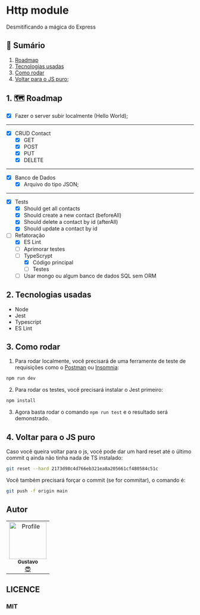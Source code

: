 # Http module
Desmitificando a mágica do Express

## 📕 Sumário
1. [Roadmap](https://github.com/GustavoGomesDias/http-module#1--roadmap)
2. [Tecnologias usadas](https://github.com/GustavoGomesDias/http-module#2-tecnologias-usadas)
3. [Como rodar](https://github.com/GustavoGomesDias/http-module#3-como-rodar)
4. [Voltar para o JS puro](#);


## 1. 🗺 Roadmap
- [x] Fazer o server subir localmente (Hello World);

---

- [x] CRUD Contact
  - [x] GET
  - [x] POST
  - [x] PUT
  - [x] DELETE

---

- [x] Banco de Dados
  - [x] Arquivo do tipo JSON;

---

- [x] Tests
  - [x] Should get all contacts
  - [x] Should create a new contact (beforeAll)
  - [x] Should delete a contact by id (afterAll)
  - [x] Should update a contact by id

- [ ] Refatoração
  - [x] ES Lint
  - [ ] Aprimorar testes
  - [ ] TypeScrypt
    - [x] Código principal
    - [ ] Testes
  - [ ] Usar mongo ou algum banco de dados SQL sem ORM

## 2. Tecnologias usadas
- Node
- Jest
- Typescript
- ES Lint

## 3. Como rodar
1. Para rodar localmente, você precisará de uma ferramente de teste de requisições como o [Postman](https://www.postman.com/) ou [Insomnia](https://insomnia.rest/):
```bash
npm run dev
```
2. Para rodar os testes, você precisará instalar o Jest primeiro:
```bash
npm install
```
3. Agora basta rodar o comando `npm run test` e o resultado será demonstrado.

## 4. Voltar para o JS puro
Caso você queira voltar para o js, você pode dar um hard reset até o último commit q ainda não tinha nada de TS instalado:
```bash
git reset --hard 2173d98c4d766eb321ea8a205661cf480584c51c
```
Você também precisará forçar o commit (se for commitar), o comando é:
```bash
git push -f origin main
```

## Autor
<table>
  <tr>
    <td align="center"><a href="https://github.com/GustavoGomesDias"><img src="https://github.com/GustavoGomesDias.png" width="100px;" alt="Profile"/><br /><sub><b>Gustavo</b></sub></a><br /><a href="https://github.com/GustavoGomesDias" title="Code">😎</a></td>
  <tr>
</table>


## LICENCE
### MIT
